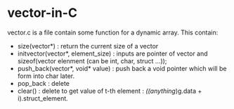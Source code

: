 # vector-in-C

vector.c is a file contain some function for a dynamic array. This contain:
- size(vector*) : return the current size of a vector
- initvector(vector*, element_size) : inputs are pointer of vector and sizeof(vector elenment (can be int, char, struct ...));
- push_back(vector*, void* value) : push back a void pointer which will be form into char later.
- pop_back : delete
- clear() : delete
to get value of t-th element : *((anything*)g.data + i).struct_element.
